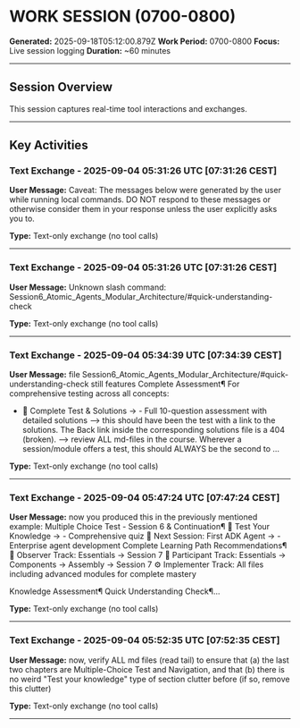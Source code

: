 # WORK SESSION (0700-0800)

**Generated:** 2025-09-18T05:12:00.879Z
**Work Period:** 0700-0800
**Focus:** Live session logging
**Duration:** ~60 minutes

---

## Session Overview

This session captures real-time tool interactions and exchanges.

---

## Key Activities

### Text Exchange - 2025-09-04 05:31:26 UTC [07:31:26 CEST]

**User Message:** Caveat: The messages below were generated by the user while running local commands. DO NOT respond to these messages or otherwise consider them in your response unless the user explicitly asks you to.

**Type:** Text-only exchange (no tool calls)

---

### Text Exchange - 2025-09-04 05:31:26 UTC [07:31:26 CEST]

**User Message:** Unknown slash command: Session6_Atomic_Agents_Modular_Architecture/#quick-understanding-check

**Type:** Text-only exchange (no tool calls)

---

### Text Exchange - 2025-09-04 05:34:39 UTC [07:34:39 CEST]

**User Message:** file Session6_Atomic_Agents_Modular_Architecture/#quick-understanding-check still features Complete Assessment¶
For comprehensive testing across all concepts:
- 📝 Complete Test & Solutions → - Full 10-question assessment with detailed solutions --> this should have been the test with a link to the solutions. The Back link inside the corresponding solutions file is a 404 (broken). --> review ALL md-files in the course. Wherever a session/module offers a test, this should ALWAYS be the second to ...

**Type:** Text-only exchange (no tool calls)

---

### Text Exchange - 2025-09-04 05:47:24 UTC [07:47:24 CEST]

**User Message:** now you produced this in the previously mentioned example: Multiple Choice Test - Session 6 & Continuation¶
📝 Test Your Knowledge → - Comprehensive quiz
📖 Next Session: First ADK Agent → - Enterprise agent development
Complete Learning Path Recommendations¶
🎯 Observer Track: Essentials → Session 7 📝 Participant Track: Essentials → Components → Assembly → Session 7 ⚙️ Implementer Track: All files including advanced modules for complete mastery

Knowledge Assessment¶
Quick Understanding Check¶...

**Type:** Text-only exchange (no tool calls)

---

### Text Exchange - 2025-09-04 05:52:35 UTC [07:52:35 CEST]

**User Message:** now, verify ALL md files (read tail) to ensure that (a) the last two chapters are Multiple-Choice Test and Navigation, and that (b) there is no weird "Test your knowledge" type of section clutter before (if so, remove this clutter)

**Type:** Text-only exchange (no tool calls)

---

